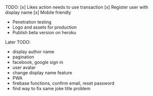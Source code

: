 TODO:
[x] Likes action needs to use transaction
[x] Register user with display name
[x] Mobile friendly

-   Penetration testing
-   Logo and assets for production
-   Publish beta version on heroku

Later TODO:

-   display author name
-   pagination
-   facebook, google sign in
-   user avatar
-   change display name feature
-   PWA
-   firebase functions, confirm email, reset password
-   find way to fix same joke title problem
